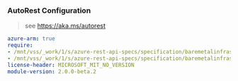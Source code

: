 ### AutoRest Configuration

> see https://aka.ms/autorest

``` yaml
azure-arm: true
require:
- /mnt/vss/_work/1/s/azure-rest-api-specs/specification/baremetalinfrastructure/resource-manager/readme.md
- /mnt/vss/_work/1/s/azure-rest-api-specs/specification/baremetalinfrastructure/resource-manager/readme.go.md
license-header: MICROSOFT_MIT_NO_VERSION
module-version: 2.0.0-beta.2
```